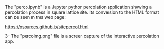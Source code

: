 The "perco.ipynb" is a Jupyter python percolation application showing a percolation process in square lattice site. Its conversion to the HTML format can be seen in this web page: 

https://xsources.github.io/sitepercol.html

3- The "percoimg.png" file is a screen capture of the interactive percolation app.
